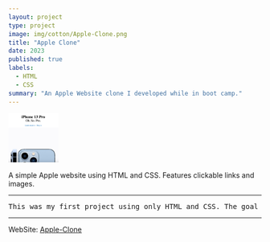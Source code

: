 ```yaml
---
layout: project
type: project
image: img/cotton/Apple-Clone.png
title: "Apple Clone"
date: 2023
published: true
labels:
  - HTML
  - CSS
summary: "An Apple Website clone I developed while in boot camp."
---
```


<img class="img-fluid" width="100px" src="../img/cotton/Apple-clone.png">

A simple Apple website using HTML and CSS. Features clickable links and images.   

<hr>

<pre>
This was my first project using only HTML and CSS. The goal was to replicate an old Apple Website. I created this project when I was first learning about HTML and CSS. I used images you would see on an actual Apple Website. The website itself is formatted very similarly to an actual Apple website. The layout itself contains a navbar, this is the black bar on top that simulates a navigation bar.    
</pre>

<hr>

WebSite: <a href="https://wu-alvin-apple-clone.netlify.app/"><i class="large github icon "></i>Apple-Clone</a>
